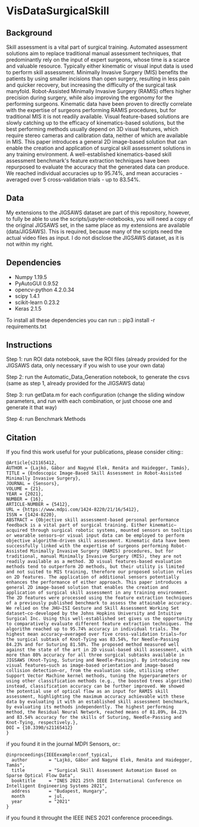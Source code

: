 # VisDataSurgicalSkill

## Background
Skill assessment is a vital part of surgical training. Automated assessment solutions aim to replace traditional manual assessment techniques, that predominantly rely on the input of expert surgeons, whose time is a scarce and valuable resource. Typically either kinematic or visual input data is used to perform skill assessment. Minimally Invasive Surgery (MIS) benefits the patients by using smaller incisions than open surgery, resulting in less pain and quicker recovery, but increasing the difficulty of the surgical task manyfold. Robot-Assisted Minimally Invasive Surgery (RAMIS) offers higher precision during surgery, while also improving the ergonomy for the performing surgeons. Kinematic data have been proven to directly correlate with the expertise of surgeons performing RAMIS procedures, but for traditional MIS it is not readily available. Visual feature-based solutions are slowly catching up to the efficacy of kinematics-based solutions, but the best performing methods usually depend on 3D visual features, which require stereo cameras and calibration data, neither of which are available in MIS. This paper introduces a general 2D image-based solution that can enable the creation and application of surgical skill assessment solutions in any training environment. A well-established kinematics-based skill assessment benchmark's feature extraction techniques have been repurposed to evaluate the accuracy that the generated data can produce. We reached individual accuracies up to 95.74%, and mean accuracies - averaged over 5 cross-validation trials - up to 83.54%.

## Data
My extensions to the JIGSAWS dataset are part of this repository, however, to fully be able to use the scripts/jupyter-notebooks, you will need a copy of the original JIGSAWS set, in the same place as my extensions are available (data/JIGSAWS). This is required, because many of the scripts need the actual video files as input. I do not disclose the JIGSAWS dataset, as it is not within my right.

Dependencies
------------

* Numpy 1.19.5
* PyAutoGUI 0.9.52
* opencv-python 4.2.0.34
* scipy 1.4.1
* scikit-learn 0.23.2
* Keras  2.1.5

To install all these dependencies you can run
::
    pip3 install -r requirements.txt


## Instructions
Step 1: run ROI data notebook, save the ROI files (already provided for the JIGSAWS data, only necessary if you wish to use your own data)

Step 2: run the Automatic\_Data\_Generation notebook, to generate the csvs (same as step 1, already provided for the JIGSAWS data)

Step 3: run getData.m for each configuration (change the sliding window parameters, and run with each combination, or just choose one and generate it that way)

Step 4: run Benchmark Methods


Citation
----------

If you find this work useful for your publications, please consider citing::

    @Article{s21165412,
    AUTHOR = {Lajkó, Gábor and Nagyné Elek, Renáta and Haidegger, Tamás},
    TITLE = {Endoscopic Image-Based Skill Assessment in Robot-Assisted Minimally Invasive Surgery},
    JOURNAL = {Sensors},
    VOLUME = {21},
    YEAR = {2021},
    NUMBER = {16},
    ARTICLE-NUMBER = {5412},
    URL = {https://www.mdpi.com/1424-8220/21/16/5412},
    ISSN = {1424-8220},
    ABSTRACT = {Objective skill assessment-based personal performance feedback is a vital part of surgical training. Either kinematic—acquired through surgical robotic systems, mounted sensors on tooltips or wearable sensors—or visual input data can be employed to perform objective algorithm-driven skill assessment. Kinematic data have been successfully linked with the expertise of surgeons performing Robot-Assisted Minimally Invasive Surgery (RAMIS) procedures, but for traditional, manual Minimally Invasive Surgery (MIS), they are not readily available as a method. 3D visual features-based evaluation methods tend to outperform 2D methods, but their utility is limited and not suited to MIS training, therefore our proposed solution relies on 2D features. The application of additional sensors potentially enhances the performance of either approach. This paper introduces a general 2D image-based solution that enables the creation and application of surgical skill assessment in any training environment. The 2D features were processed using the feature extraction techniques of a previously published benchmark to assess the attainable accuracy. We relied on the JHU–ISI Gesture and Skill Assessment Working Set dataset—co-developed by the Johns Hopkins University and Intuitive Surgical Inc. Using this well-established set gives us the opportunity to comparatively evaluate different feature extraction techniques. The algorithm reached up to 95.74% accuracy in individual trials. The highest mean accuracy—averaged over five cross-validation trials—for the surgical subtask of Knot-Tying was 83.54%, for Needle-Passing 84.23% and for Suturing 81.58%. The proposed method measured well against the state of the art in 2D visual-based skill assessment, with more than 80% accuracy for all three surgical subtasks available in JIGSAWS (Knot-Tying, Suturing and Needle-Passing). By introducing new visual features—such as image-based orientation and image-based collision detection—or, from the evaluation side, utilising other Support Vector Machine kernel methods, tuning the hyperparameters or using other classification methods (e.g., the boosted trees algorithm) instead, classification accuracy can be further improved. We showed the potential use of optical flow as an input for RAMIS skill assessment, highlighting the maximum accuracy achievable with these data by evaluating it with an established skill assessment benchmark, by evaluating its methods independently. The highest performing method, the Residual Neural Network, reached means of 81.89%, 84.23% and 83.54% accuracy for the skills of Suturing, Needle-Passing and Knot-Tying, respectively.},
    DOI = {10.3390/s21165412}
    }

if you found it in the journal MDPI Sensors, or::

    @inproceedings{IEEEexample:conf_typical,
      author        = "Lajkó, Gábor and Nagyné Elek, Renáta and Haidegger, Tamás",
      title         = "Surgical Skill Assessment Automation Based on Sparse Optical Flow Data",
      booktitle     = "INES 2021 25th IEEE International Conference on Intelligent Engineering Systems 2021",
      address       = "Budapest, Hungary",
      month         = jul,
      year          = "2021"
    }
if you found it throught the IEEE INES 2021 conference proceedings.
